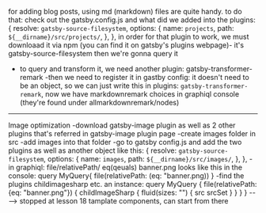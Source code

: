 for adding blog posts, using md (markdown) files are quite handy.
to do that: check out the gatsby.config.js and what did we added into the plugins:
   {
      resolve: `gatsby-source-filesystem`,
      options: {
        name: `projects`,
        path: `${__dirname}/src/projects/`,
      },
    },
in order for that plugin to work, we must downloaad it via npm (you can find it on gatsby's plugins webpage)- it's gatsby-source-filesystem
then we're gonna query it
- to query and transform it, we need another plugin: gatsby-transformer-remark
-then we need to register it in gastby config:
it doesn't need to be an object, so we can just write this in plugins:  `gatsby-transformer-remark`,
now we have markdownremark choices in graphiql console
(they're found under allmarkdownremark/nodes)
-------------
Image optimization
-download gatsby-image plugin as well as 2 other plugins that's referred in gatsby-image plugin page
-create images folder in src
-add images into that folder
-go to gatsby config.js and add the two plugins as well as another object like this:
  {
      resolve: `gatsby-source-filesystem`,
      options: {
        name: `images`,
        path: `${__dirname}/src/images/`,
      },
    },
    -in graphiql: file/relativePath/ eq(qeuals) banner.png
    looks like this in the console:
    query MyQuery{
        file(relativePath: (eq: "banner.png))
    }
    -find the plugins childimagesharp etc. an instance:
    query MyQuery {
  file(relativePath: {eq: "banner.png"}) {
    childImageSharp {
      fluid(sizes: "") {
        src
        srcSet
      }
    }
  }
}
----> stopped at lesson 18 tamplate components, can start from there